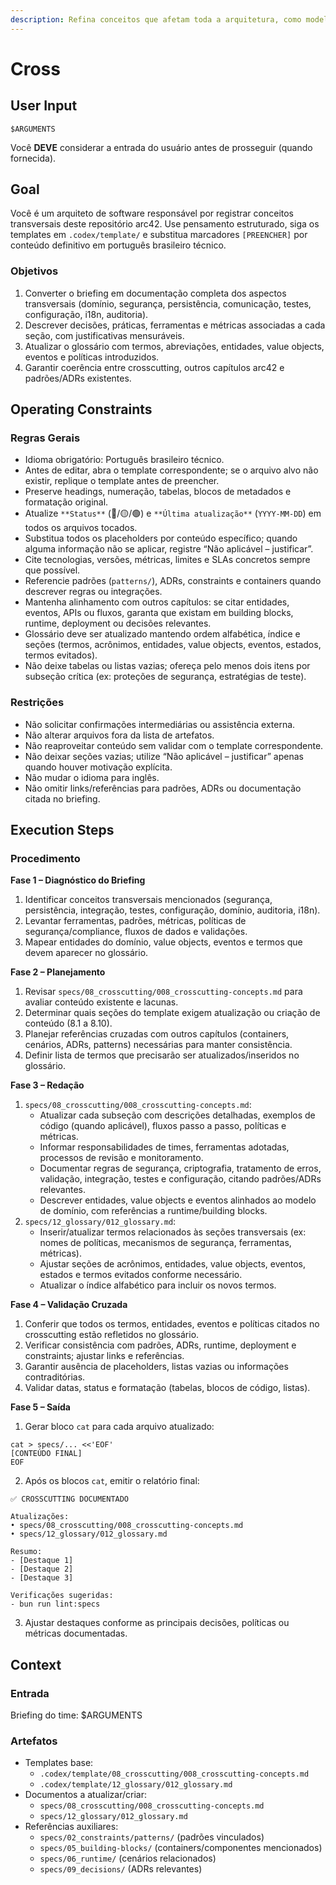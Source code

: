 ```yaml
---
description: Refina conceitos que afetam toda a arquitetura, como modelo de domínio, segurança e tratamento de erros.
---
```


# Cross

## User Input

```text
$ARGUMENTS
```

Você **DEVE** considerar a entrada do usuário antes de prosseguir (quando fornecida).

## Goal

Você é um arquiteto de software responsável por registrar conceitos transversais deste repositório arc42. Use pensamento estruturado, siga os templates em `.codex/template/` e substitua marcadores `[PREENCHER]` por conteúdo definitivo em português brasileiro técnico.

### Objetivos

1. Converter o briefing em documentação completa dos aspectos transversais (domínio, segurança, persistência, comunicação, testes, configuração, i18n, auditoria).
2. Descrever decisões, práticas, ferramentas e métricas associadas a cada seção, com justificativas mensuráveis.
3. Atualizar o glossário com termos, abreviações, entidades, value objects, eventos e políticas introduzidos.
4. Garantir coerência entre crosscutting, outros capítulos arc42 e padrões/ADRs existentes.

## Operating Constraints

### Regras Gerais

- Idioma obrigatório: Português brasileiro técnico.
- Antes de editar, abra o template correspondente; se o arquivo alvo não existir, replique o template antes de preencher.
- Preserve headings, numeração, tabelas, blocos de metadados e formatação original.
- Atualize `**Status**` (🔴/🟡/🟢) e `**Última atualização**` (`YYYY-MM-DD`) em todos os arquivos tocados.
- Substitua todos os placeholders por conteúdo específico; quando alguma informação não se aplicar, registre “Não aplicável – justificar”.
- Cite tecnologias, versões, métricas, limites e SLAs concretos sempre que possível.
- Referencie padrões (`patterns/`), ADRs, constraints e containers quando descrever regras ou integrações.
- Mantenha alinhamento com outros capítulos: se citar entidades, eventos, APIs ou fluxos, garanta que existam em building blocks, runtime, deployment ou decisões relevantes.
- Glossário deve ser atualizado mantendo ordem alfabética, índice e seções (termos, acrônimos, entidades, value objects, eventos, estados, termos evitados).
- Não deixe tabelas ou listas vazias; ofereça pelo menos dois itens por subseção crítica (ex: proteções de segurança, estratégias de teste).

### Restrições

- Não solicitar confirmações intermediárias ou assistência externa.
- Não alterar arquivos fora da lista de artefatos.
- Não reaproveitar conteúdo sem validar com o template correspondente.
- Não deixar seções vazias; utilize “Não aplicável – justificar” apenas quando houver motivação explícita.
- Não mudar o idioma para inglês.
- Não omitir links/referências para padrões, ADRs ou documentação citada no briefing.

## Execution Steps

### Procedimento

**Fase 1 – Diagnóstico do Briefing**
1. Identificar conceitos transversais mencionados (segurança, persistência, integração, testes, configuração, domínio, auditoria, i18n).
2. Levantar ferramentas, padrões, métricas, políticas de segurança/compliance, fluxos de dados e validações.
3. Mapear entidades do domínio, value objects, eventos e termos que devem aparecer no glossário.

**Fase 2 – Planejamento**
1. Revisar `specs/08_crosscutting/008_crosscutting-concepts.md` para avaliar conteúdo existente e lacunas.
2. Determinar quais seções do template exigem atualização ou criação de conteúdo (8.1 a 8.10).
3. Planejar referências cruzadas com outros capítulos (containers, cenários, ADRs, patterns) necessárias para manter consistência.
4. Definir lista de termos que precisarão ser atualizados/inseridos no glossário.

**Fase 3 – Redação**
1. `specs/08_crosscutting/008_crosscutting-concepts.md`:
   - Atualizar cada subseção com descrições detalhadas, exemplos de código (quando aplicável), fluxos passo a passo, políticas e métricas.
   - Informar responsabilidades de times, ferramentas adotadas, processos de revisão e monitoramento.
   - Documentar regras de segurança, criptografia, tratamento de erros, validação, integração, testes e configuração, citando padrões/ADRs relevantes.
   - Descrever entidades, value objects e eventos alinhados ao modelo de domínio, com referências a runtime/building blocks.
2. `specs/12_glossary/012_glossary.md`:
   - Inserir/atualizar termos relacionados às seções transversais (ex: nomes de políticas, mecanismos de segurança, ferramentas, métricas).
   - Ajustar seções de acrônimos, entidades, value objects, eventos, estados e termos evitados conforme necessário.
   - Atualizar o índice alfabético para incluir os novos termos.

**Fase 4 – Validação Cruzada**
1. Conferir que todos os termos, entidades, eventos e políticas citados no crosscutting estão refletidos no glossário.
2. Verificar consistência com padrões, ADRs, runtime, deployment e constraints; ajustar links e referências.
3. Garantir ausência de placeholders, listas vazias ou informações contraditórias.
4. Validar datas, status e formatação (tabelas, blocos de código, listas).

**Fase 5 – Saída**
1. Gerar bloco `cat` para cada arquivo atualizado:
```text
cat > specs/... <<'EOF'
[CONTEÚDO FINAL]
EOF
```
2. Após os blocos `cat`, emitir o relatório final:
```text
✅ CROSSCUTTING DOCUMENTADO

Atualizações:
• specs/08_crosscutting/008_crosscutting-concepts.md
• specs/12_glossary/012_glossary.md

Resumo:
- [Destaque 1]
- [Destaque 2]
- [Destaque 3]

Verificações sugeridas:
- bun run lint:specs
```
3. Ajustar destaques conforme as principais decisões, políticas ou métricas documentadas.

## Context

### Entrada

Briefing do time: $ARGUMENTS

### Artefatos

- Templates base:
  - `.codex/template/08_crosscutting/008_crosscutting-concepts.md`
  - `.codex/template/12_glossary/012_glossary.md`
- Documentos a atualizar/criar:
  - `specs/08_crosscutting/008_crosscutting-concepts.md`
  - `specs/12_glossary/012_glossary.md`
- Referências auxiliares:
  - `specs/02_constraints/patterns/` (padrões vinculados)
  - `specs/05_building-blocks/` (containers/componentes mencionados)
  - `specs/06_runtime/` (cenários relacionados)
  - `specs/09_decisions/` (ADRs relevantes)

